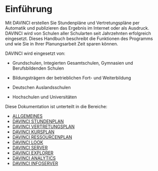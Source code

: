 # Einführung

Mit DAVINCI erstellen Sie Stundenpläne und Vertretungspläne per Automatik und publizieren das Ergebnis im Internet oder als Ausdruck. DAVINCI wird von Schulen aller Schularten seit Jahrzehnten erfolgreich eingesetzt. Dieses Handbuch beschreibt die Funktionen des Programms und wie Sie in Ihrer Planungsarbeit Zeit sparen können.

DAVINCI wird eingesetzt von:

* Grundschulen, Integierten Gesamtschulen, Gymnasien und Berufsbildenden Schulen

* Bildungsträgern der betrieblichen Fort- und Weiterbildung

* Deutschen Auslandsschulen

* Hochschulen und Universitäten

Diese Dokumentation ist unterteilt in die Bereiche:

* [ALLGEMEINES](https://doc.davinci6.stueber.de/index/)
* [DAVINCI STUNDENPLAN](https://doc.davinci6.stueber.de/01.stundenplan/allgemeines/)
* [DAVINCI VERTRETUNGSPLAN](https://doc.davinci6.stueber.de/02.vertretungsplan/allgemeines/)
* [DAVINCI KURSPLAN](https://doc.davinci6.stueber.de/03.kursplan/allgemeines/)
* [DAVINCI RESSOURCENPLAN](https://doc.davinci6.stueber.de/04.ressourcenplan/allgemeines/)
* [DAVINCI LOOK](https://doc.davinci6.stueber.de/05.look/allgemeines/)
* [DAVINCI SERVER](https://doc.davinci6.stueber.de/06.server/allgemeines/)
* [DAVINCI EXPLORER](https://doc.davinci6.stueber.de/07.explorer/allgemeines/)
* [DAVINCI ANALYTICS](https://doc.davinci6.stueber.de/08.analytics/allgemeines/)
* [DAVINCI INFOSERVER](https://doc.davinci6.stueber.de/09.infoserver/allgemeines/)
